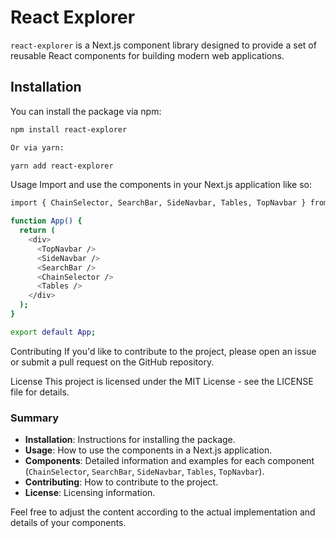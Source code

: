 # React Explorer

`react-explorer` is a Next.js component library designed to provide a set of reusable React components for building modern web applications.

## Installation

You can install the package via npm:

```bash
npm install react-explorer

Or via yarn:

yarn add react-explorer

```

Usage
Import and use the components in your Next.js application like so:

```bash
import { ChainSelector, SearchBar, SideNavbar, Tables, TopNavbar } from 'react-explorer';

function App() {
  return (
    <div>
      <TopNavbar />
      <SideNavbar />
      <SearchBar />
      <ChainSelector />
      <Tables />
    </div>
  );
}

export default App;
```


Contributing
If you'd like to contribute to the project, please open an issue or submit a pull request on the GitHub repository.

License
This project is licensed under the MIT License - see the LICENSE file for details.


### Summary

- **Installation**: Instructions for installing the package.
- **Usage**: How to use the components in a Next.js application.
- **Components**: Detailed information and examples for each component (`ChainSelector`, `SearchBar`, `SideNavbar`, `Tables`, `TopNavbar`).
- **Contributing**: How to contribute to the project.
- **License**: Licensing information.

Feel free to adjust the content according to the actual implementation and details of your components.
